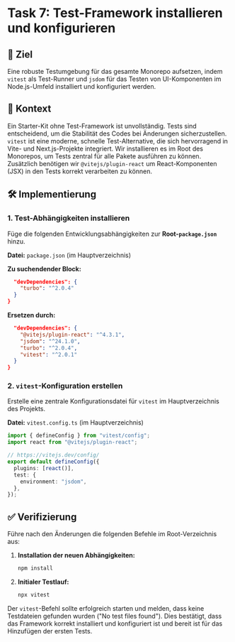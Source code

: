 # Task 7: Test-Framework installieren und konfigurieren

## 🎯 Ziel

Eine robuste Testumgebung für das gesamte Monorepo aufsetzen, indem `vitest` als Test-Runner und `jsdom` für das Testen von UI-Komponenten im Node.js-Umfeld installiert und konfiguriert werden.

## 📝 Kontext

Ein Starter-Kit ohne Test-Framework ist unvollständig. Tests sind entscheidend, um die Stabilität des Codes bei Änderungen sicherzustellen. `vitest` ist eine moderne, schnelle Test-Alternative, die sich hervorragend in Vite- und Next.js-Projekte integriert. Wir installieren es im Root des Monorepos, um Tests zentral für alle Pakete ausführen zu können. Zusätzlich benötigen wir `@vitejs/plugin-react` um React-Komponenten (JSX) in den Tests korrekt verarbeiten zu können.

## 🛠️ Implementierung

### 1. Test-Abhängigkeiten installieren

Füge die folgenden Entwicklungsabhängigkeiten zur **Root-`package.json`** hinzu.

**Datei:** `package.json` (im Hauptverzeichnis)

**Zu suchendender Block:**
```json
  "devDependencies": {
    "turbo": "^2.0.4"
  }
}
```

**Ersetzen durch:**
```json
  "devDependencies": {
    "@vitejs/plugin-react": "^4.3.1",
    "jsdom": "^24.1.0",
    "turbo": "^2.0.4",
    "vitest": "^2.0.1"
  }
}
```

### 2. `vitest`-Konfiguration erstellen

Erstelle eine zentrale Konfigurationsdatei für `vitest` im Hauptverzeichnis des Projekts.

**Datei:** `vitest.config.ts` (im Hauptverzeichnis)

```typescript
import { defineConfig } from "vitest/config";
import react from "@vitejs/plugin-react";

// https://vitejs.dev/config/
export default defineConfig({
  plugins: [react()],
  test: {
    environment: "jsdom",
  },
});
```

## ✅ Verifizierung

Führe nach den Änderungen die folgenden Befehle im Root-Verzeichnis aus:

1.  **Installation der neuen Abhängigkeiten:**
    ```bash
    npm install
    ```
2.  **Initialer Testlauf:**
    ```bash
    npx vitest
    ```

Der `vitest`-Befehl sollte erfolgreich starten und melden, dass keine Testdateien gefunden wurden ("No test files found"). Dies bestätigt, dass das Framework korrekt installiert und konfiguriert ist und bereit ist für das Hinzufügen der ersten Tests.

